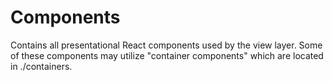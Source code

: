 # Components

Contains all presentational React components used by the view layer.  Some of these components
may utilize "container components" which are located in ./containers.